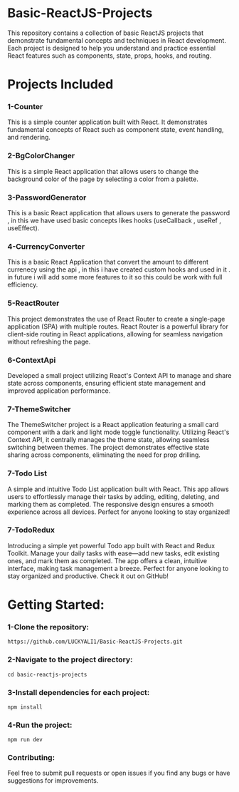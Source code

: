 # Basic-ReactJS-Projects

This repository contains a collection of basic ReactJS projects that demonstrate fundamental concepts and techniques in React development. Each project is designed to help you understand and practice essential React features such as components, state, props, hooks, and routing.

# Projects Included
### 1-Counter
This is a simple counter application built with React. It demonstrates fundamental concepts of React such as component state, event handling, and rendering.
### 2-BgColorChanger
This is a simple React application that allows users to change the background color of the page by selecting a color from a palette.
### 3-PasswordGenerator
This is a basic React application that allows users to generate the password , in this we have used basic concepts likes hooks (useCallback , useRef , useEffect).
### 4-CurrencyConverter
This is a basic React  Application that convert the amount to different currenecy using the api , in this i have created custom hooks and used in it . in future i will add some more features to it so this could be work with full efficiency.
### 5-ReactRouter
This project demonstrates the use of React Router to create a single-page application (SPA) with multiple routes. React Router is a powerful library for client-side routing in React applications, allowing for seamless navigation without refreshing the page.
### 6-ContextApi
Developed a small project utilizing React's Context API to manage and share state across components, ensuring efficient state management and improved application performance.
### 7-ThemeSwitcher
The ThemeSwitcher project is a React application featuring a small card component with a dark and light mode toggle functionality. Utilizing React's Context API, it centrally manages the theme state, allowing seamless switching between themes. The project demonstrates effective state sharing across components, eliminating the need for prop drilling. 
### 7-Todo List
A simple and intuitive Todo List application built with React. This app allows users to effortlessly manage their tasks by adding, editing, deleting, and marking them as completed. The responsive design ensures a smooth experience across all devices. Perfect for anyone looking to stay organized!
### 7-TodoRedux
Introducing a simple yet powerful Todo app built with React and Redux Toolkit. Manage your daily tasks with ease—add new tasks, edit existing ones, and mark them as completed. The app offers a clean, intuitive interface, making task management a breeze. Perfect for anyone looking to stay organized and productive. Check it out on GitHub!

# Getting Started:

### 1-Clone the repository:
   `https://github.com/LUCKYALI1/Basic-ReactJS-Projects.git`
### 2-Navigate to the project directory:
   `cd basic-reactjs-projects`
### 3-Install dependencies for each project:
   `npm install`
### 4-Run the project:
   `npm run dev`
### Contributing:
Feel free to submit pull requests or open issues if you find any bugs or have suggestions for improvements.

